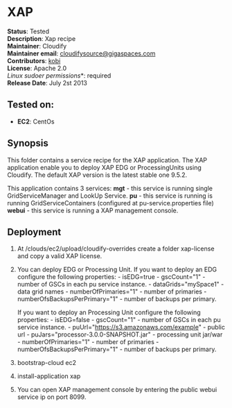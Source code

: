# XAP

**Status**: Tested  
**Description**: Xap recipe  
**Maintainer**:       Cloudify  
**Maintainer email**: cloudifysource@gigaspaces.com  
**Contributors**:    [kobi](https://github.com/kobikis)  
**License**:      Apache 2.0  
**Linux* sudoer permissions**:	required  
**Release Date**: July 2st 2013  


Tested on:
--------

* <strong>EC2</strong>: CentOs

Synopsis
--------

This folder contains a service recipe for the XAP application.
The XAP application enable you to deploy XAP EDG or ProcessingUnits using Cloudify.
The default XAP version is the latest stable one 9.5.2.

This application contains 3 services:
    <strong>mgt</strong> - this service is running single GridServiceManager and LookUp Service.
    <strong>pu</strong> - this service is running is running GridServiceContainers (configured at pu-service.properties file)
    <strong>webui</strong> - this service is running a XAP management console.


Deployment
----------

 1. At <Cloudify Home>/clouds/ec2/upload/cloudify-overrides create a folder xap-license and copy a valid XAP license.
 2. You can deploy EDG or Processing Unit.
    If you want to deploy an EDG configure the following properties:
        - isEDG=true
        - gscCount="1"   -  number of GSCs in each pu service instance.
        - dataGrids="mySpace1"  - data grid names
        - numberOfPrimaries="1" - number of primaries
        - numberOfsBackupsPerPrimary="1" - number of backups per primary.

    If you want to deploy an Processing Unit  configure the following properties:
        - isEDG=false
        - gscCount="1"   -  number of GSCs in each pu service instance.
        - puUrl="https://s3.amazonaws.com/example" - public url
        - puJars="processor-3.0.0-SNAPSHOT.jar" - processing unit jar/war
        - numberOfPrimaries="1" - number of primaries
        - numberOfsBackupsPerPrimary="1" - number of backups per primary.
 3. bootstrap-cloud ec2
 4. install-application xap
 5. You can open XAP management console by entering the public webui service ip on port 8099.



